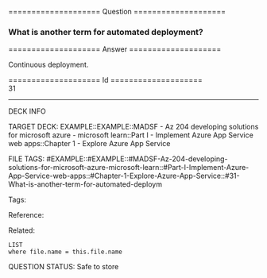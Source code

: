 ==================== Question ====================  

### What is another term for automated deployment?  

==================== Answer ====================  

Continuous deployment.

==================== Id ====================  
31

---

DECK INFO

TARGET DECK: EXAMPLE::EXAMPLE::MADSF - Az 204 developing solutions for microsoft azure - microsoft learn::Part I - Implement Azure App Service web apps::Chapter 1 - Explore Azure App Service

FILE TAGS: #EXAMPLE::#EXAMPLE::#MADSF-Az-204-developing-solutions-for-microsoft-azure-microsoft-learn::#Part-I-Implement-Azure-App-Service-web-apps::#Chapter-1-Explore-Azure-App-Service::#31-What-is-another-term-for-automated-deploym

Tags:

Reference:

Related:

```dataview
LIST
where file.name = this.file.name
```

QUESTION STATUS: Safe to store
